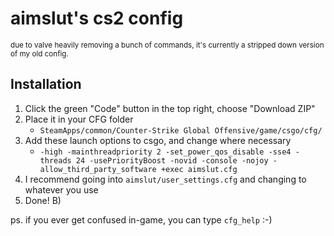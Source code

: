 # aimslut's cs2 config
<sub> due to valve heavily removing a bunch of commands, it's currently a stripped down version of my old config. </sub>

## Installation
1. Click the green "Code" button in the top right, choose "Download ZIP"
2. Place it in your CFG folder 
   - `SteamApps/common/Counter-Strike Global Offensive/game/csgo/cfg/`
3. Add these launch options to csgo, and change where necessary 
   - `-high -mainthreadpriority 2 -set_power_qos_disable -sse4 -threads 24 -usePriorityBoost -novid -console -nojoy -allow_third_party_software +exec aimslut.cfg`
4. I recommend going into `aimslut/user_settings.cfg` and changing to whatever you use
5. Done! B)

ps. if you ever get confused in-game, you can type `cfg_help` :-)
